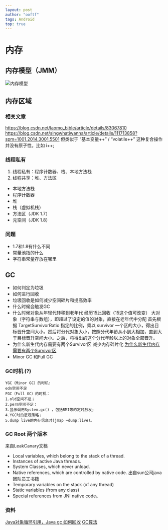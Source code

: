 ```yaml
---
layout: post
author: "ooftf"
tags: Android
top: true
---
```


# 内存
## 内存模型（JMM）
![内存模型](https://imgconvert.csdnimg.cn/aHR0cHM6Ly9pbWcyMDE4LmNuYmxvZ3MuY29tL2Jsb2cvMTQ4OTY2OS8yMDE4MTAvMTQ4OTY2OS0yMDE4MTAwOTE4NTUyNzMxNi0xNzA4NzkwOTc0LnBuZw?x-oss-process=image/format,png)
## 内存区域
### 相关文章
https://blog.csdn.net/laomo_bible/article/details/83067810
https://blog.csdn.net/singwhatiwanna/article/details/111713858?spm=1001.2014.3001.5501
    但类似于 “基本变量++” / “volatile++” 这种复合操作并没有原子性。比如 i++;
### 线程私有
1. 线程私有：程序计数器、栈、本地方法栈
2. 线程共享：堆、方法区
* 本地方法栈
* 程序计数器
* 堆
* 栈（虚拟机栈）
* 方法区（JDK 1.7）
* 元空间（JDK 1.8）
### 问题
* 1.7和1.8有什么不同
* 常量池指的什么
* 字符串常量存放在哪里
## GC
* 如何判定为垃圾
* 如何进行回收
* 垃圾回收是如何减少空间碎片和提高效率
* 什么时候会触发GC
* 什么时候对象从年轻代转移到老年代
    经历15此回收（15这个值可改变）
    大对象（字符串与数组），即超过了设定的值的对象，直接在老年代中分配
    首先根据 TargetSurvivorRatio 指定的比例，乘以 survivor 一个区的大小，得出目标晋升空间大小。然后将分代对象大小，按照分代年龄从小到大相加，直到大于目标晋升空间大小。之后，将得出的这个分代年龄以上的对象全部晋升。
* 为什么新生代内存需要有两个Survivor区
  减少内存碎片化 [为什么新生代内存需要有两个Survivor区](https://blog.csdn.net/antony9118/article/details/51425581)
* Minor GC 和Full GC
### GC时机 (?)
    YGC（Minor GC）的时机:
    edn空间不足
    FGC（Full GC）的时机：
    1.old空间不足；
    2.perm空间不足；
    3.显示调用System.gc() ，包括RMI等的定时触发;
    4.YGC时的悲观策略；
    5.dump live的内存信息时(jmap –dump:live)。
### GC Root  两个版本
来自LeakCanary文档
* Local variables, which belong to the stack of a thread.
* Instances of active Java threads.
* System Classes, which never unload.
* Native references, which are controlled by native code.
出自sun公司java团队员工书籍
* Temporary variables on the stack (of any thread)
* Static variables (from any class)
* Special references from JNI native code。

### 资料
[Java对象循环引用，Java gc 如何回收](https://blog.csdn.net/leonardo9029/article/details/50241115)
[GC算法](https://www.cnblogs.com/feng9exe/p/7268524.html)



